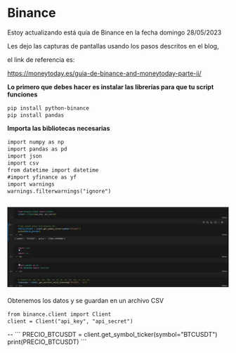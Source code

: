 # Binance
Estoy actualizando está quía de Binance en la fecha domingo 28/05/2023

Les dejo las capturas de pantallas usando los pasos descritos en el blog, 

el link de referencia es: 

https://moneytoday.es/guia-de-binance-and-moneytoday-parte-ii/

**Lo primero que debes hacer es instalar las librerías para que tu script funciones**

```
pip install python-binance
pip install pandas
```
**Importa las bibliotecas necesarias**

```
import numpy as np
import pandas as pd
import json
import csv
from datetime import datetime
#import yfinance as yf
import warnings
warnings.filterwarnings("ignore")
```
![Aquí la descripción de la imagen por si no carga](https://github.com/JMoneytoday/Binance/blob/main/2023-05-28.png)
--
Obtenemos los datos y se guardan en un archivo CSV
```
from binance.client import Client
client = Client("api_key", "api_secret")
```
--
´´´
PRECIO_BTCUSDT = client.get_symbol_ticker(symbol="BTCUSDT")
print(PRECIO_BTCUSDT)
´´´

